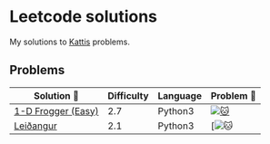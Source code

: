# Leetcode solutions
My solutions to [Kattis]([https://open.kattis.com/](https://open.kattis.com/problems)) problems.

## Problems
| Solution :link: | Difficulty |  Language | Problem :link: |
| - | - | - | - |
| [1-D Frogger (Easy)](https://github.com/Mr-Seoul/Kattis_Problems/blob/main/Solutions/1dfroggereasy.py) | 2.7 | Python3 | [![:cat:](https://github.com/Mr-Seoul/Leetcode-Solutions/blob/main/Leetcode_Logo.jpeg)](https://open.kattis.com/problems/1dfroggereasy?tab=metadata) |
| [Leiðangur](https://github.com/Mr-Seoul/Kattis_Problems/blob/main/Solutions/Lei%C3%B0angur.py) | 2.1 | Python3 | [![:cat:](https://open.kattis.com/problems/leidangur?tab=metadata) |

